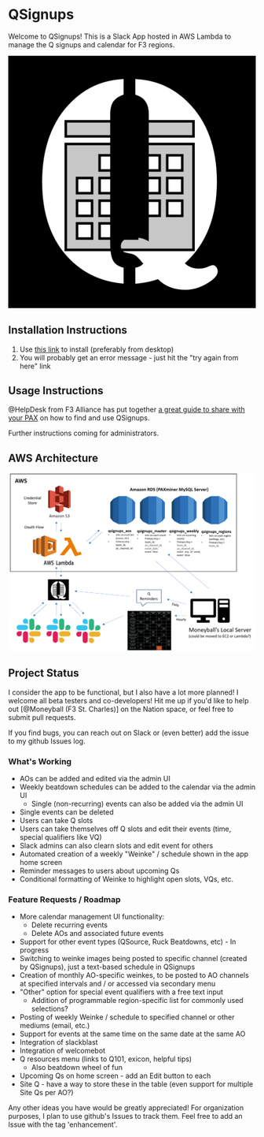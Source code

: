 # QSignups

Welcome to QSignups! This is a Slack App hosted in AWS Lambda to manage the Q signups and calendar for F3 regions.

![Alt text](/screens/qsignups-logo.png?raw=true "QSignups Logo")

## Installation Instructions

1. Use [this link](https://slack.com/oauth/v2/authorize?client_id=3135457248691.3137775183364&scope=app_mentions:read,channels:history,chat:write,commands,im:history,users:read&user_scope=) to install (preferably from desktop)
2. You will probably get an error message - just hit the "try again from here" link

## Usage Instructions

@HelpDesk from F3 Alliance has put together [a great guide to share with your PAX](https://docs.google.com/document/d/1TE63l7dOKy635kbbyRi9TbbeCSx2SISkmBwZIXoqLzk/edit) on how to find and use QSignups.

Further instructions coming for administrators.

## AWS Architecture

![Alt text](/screens/QSignups_Design_2022_06.PNG?raw=true "QSignups Design")

## Project Status

I consider the app to be functional, but I also have a lot more planned! I welcome all beta testers and co-developers! Hit me up if you'd like to help out [@Moneyball (F3 St. Charles)] on the Nation space, or feel free to submit pull requests.

If you find bugs, you can reach out on Slack or (even better) add the issue to my github Issues log.

### What's Working
* AOs can be added and edited via the admin UI
* Weekly beatdown schedules can be added to the calendar via the admin UI
  * Single (non-recurring) events can also be added via the admin UI
* Single events can be deleted
* Users can take Q slots
* Users can take themselves off Q slots and edit their events (time, special qualifiers like VQ)
* Slack admins can also clearn slots and edit event for others
* Automated creation of a weekly "Weinke" / schedule shown in the app home screen
* Reminder messages to users about upcoming Qs
* Conditional formatting of Weinke to highlight open slots, VQs, etc.

### Feature Requests / Roadmap
* More calendar management UI functionality:
  * Delete recurring events
  * Delete AOs and associated future events
* Support for other event types (QSource, Ruck Beatdowns, etc) - In progress
* Switching to weinke images being posted to specific channel (created by QSignups), just a text-based schedule in QSignups
* Creation of monthly AO-specific weinkes, to be posted to AO channels at specified intervals and / or accessed via secondary menu
* "Other" option for special event qualifiers with a free text input
  * Addition of programmable region-specific list for commonly used selections?
* Posting of weekly Weinke / schedule to specified channel or other mediums (email, etc.)
* Support for events at the same time on the same date at the same AO
* Integration of slackblast
* Integration of welcomebot
* Q resources menu (links to Q101, exicon, helpful tips)
  * Also beatdown wheel of fun 
* Upcoming Qs on home screen - add an Edit button to each
* Site Q - have a way to store these in the table (even support for multiple Site Qs per AO?)

Any other ideas you have would be greatly appreciated! For organization purposes, I plan to use github's Issues to track them. Feel free to add an Issue with the tag 'enhancement'.
